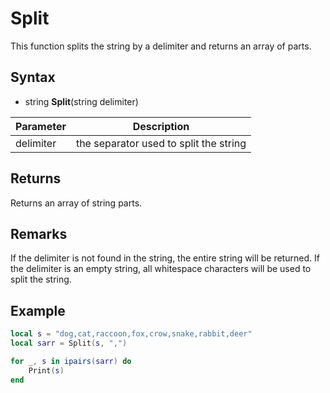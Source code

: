 # Split

This function splits the string by a delimiter and returns an array of parts.

## Syntax

- string **Split**(string delimiter)

| Parameter | Description |
|---|---|
| delimiter | the separator used to split the string |

## Returns

Returns an array of string parts.

## Remarks

If the delimiter is not found in the string, the entire string will be returned. If the delimiter is an empty string, all whitespace characters will be used to split the string.

## Example

```lua
local s = "dog,cat,raccoon,fox,crow,snake,rabbit,deer"
local sarr = Split(s, ",")

for _, s in ipairs(sarr) do
    Print(s)
end
```
